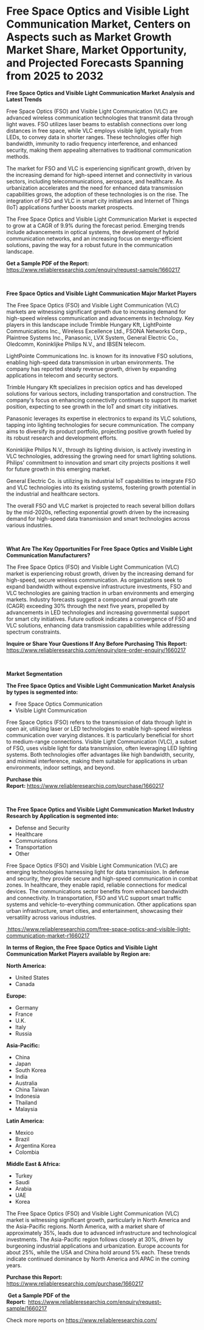 <p><h1>Free Space Optics and Visible Light Communication Market, Centers on Aspects such as Market Growth Market Share, Market Opportunity, and Projected Forecasts Spanning from 2025 to 2032</h1></p><p><strong>Free Space Optics and Visible Light Communication Market Analysis and Latest Trends</strong></p>
<p><p>Free Space Optics (FSO) and Visible Light Communication (VLC) are advanced wireless communication technologies that transmit data through light waves. FSO utilizes laser beams to establish connections over long distances in free space, while VLC employs visible light, typically from LEDs, to convey data in shorter ranges. These technologies offer high bandwidth, immunity to radio frequency interference, and enhanced security, making them appealing alternatives to traditional communication methods.</p><p>The market for FSO and VLC is experiencing significant growth, driven by the increasing demand for high-speed internet and connectivity in various sectors, including telecommunications, aerospace, and healthcare. As urbanization accelerates and the need for enhanced data transmission capabilities grows, the adoption of these technologies is on the rise. The integration of FSO and VLC in smart city initiatives and Internet of Things (IoT) applications further boosts market prospects.</p><p>The Free Space Optics and Visible Light Communication Market is expected to grow at a CAGR of 9.9% during the forecast period. Emerging trends include advancements in optical systems, the development of hybrid communication networks, and an increasing focus on energy-efficient solutions, paving the way for a robust future in the communication landscape.</p></p>
<p><strong>Get a Sample PDF of the Report:&nbsp;</strong> <a href="https://www.reliableresearchiq.com/enquiry/request-sample/1660217?utm_campaign=1129&utm_medium=2&utm_source=Github&utm_content=ia&utm_term=17012025&utm_id=free-space-optics-and-visible-light-communication">https://www.reliableresearchiq.com/enquiry/request-sample/1660217</a></p>
<p>&nbsp;</p>
<p><strong>Free Space Optics and Visible Light Communication Major Market Players</strong></p>
<p><p>The Free Space Optics (FSO) and Visible Light Communication (VLC) markets are witnessing significant growth due to increasing demand for high-speed wireless communication and advancements in technology. Key players in this landscape include Trimble Hungary Kft, LightPointe Communications Inc., Wireless Excellence Ltd., FSONA Networks Corp., Plaintree Systems Inc., Panasonic, LVX System, General Electric Co., Oledcomm, Koninklijke Philips N.V., and IBSEN telecom.</p><p>LightPointe Communications Inc. is known for its innovative FSO solutions, enabling high-speed data transmission in urban environments. The company has reported steady revenue growth, driven by expanding applications in telecom and security sectors.</p><p>Trimble Hungary Kft specializes in precision optics and has developed solutions for various sectors, including transportation and construction. The company's focus on enhancing connectivity continues to support its market position, expecting to see growth in the IoT and smart city initiatives.</p><p>Panasonic leverages its expertise in electronics to expand its VLC solutions, tapping into lighting technologies for secure communication. The company aims to diversify its product portfolio, projecting positive growth fueled by its robust research and development efforts.</p><p>Koninklijke Philips N.V., through its lighting division, is actively investing in VLC technologies, addressing the growing need for smart lighting solutions. Philips' commitment to innovation and smart city projects positions it well for future growth in this emerging market.</p><p>General Electric Co. is utilizing its industrial IoT capabilities to integrate FSO and VLC technologies into its existing systems, fostering growth potential in the industrial and healthcare sectors.</p><p>The overall FSO and VLC market is projected to reach several billion dollars by the mid-2020s, reflecting exponential growth driven by the increasing demand for high-speed data transmission and smart technologies across various industries.</p></p>
<p>&nbsp;</p>
<p><strong>What Are The Key Opportunities For Free Space Optics and Visible Light Communication Manufacturers?</strong></p>
<p><p>The Free Space Optics (FSO) and Visible Light Communication (VLC) market is experiencing robust growth, driven by the increasing demand for high-speed, secure wireless communication. As organizations seek to expand bandwidth without expensive infrastructure investments, FSO and VLC technologies are gaining traction in urban environments and emerging markets. Industry forecasts suggest a compound annual growth rate (CAGR) exceeding 30% through the next five years, propelled by advancements in LED technologies and increasing governmental support for smart city initiatives. Future outlook indicates a convergence of FSO and VLC solutions, enhancing data transmission capabilities while addressing spectrum constraints.</p></p>
<p><strong>Inquire or Share Your Questions If Any Before Purchasing This Report:</strong> <a href="https://www.reliableresearchiq.com/enquiry/pre-order-enquiry/1660217?utm_campaign=1129&utm_medium=2&utm_source=Github&utm_content=ia&utm_term=17012025&utm_id=free-space-optics-and-visible-light-communication">https://www.reliableresearchiq.com/enquiry/pre-order-enquiry/1660217</a></p>
<p>&nbsp;</p>
<p><strong>Market Segmentation</strong></p>
<p><strong>The Free Space Optics and Visible Light Communication Market Analysis by types is segmented into:</strong></p>
<p><ul><li>Free Space Optics Communication</li><li>Visible Light Communication</li></ul></p>
<p><p>Free Space Optics (FSO) refers to the transmission of data through light in open air, utilizing laser or LED technologies to enable high-speed wireless communication over varying distances. It is particularly beneficial for short to medium-range connections. Visible Light Communication (VLC), a subset of FSO, uses visible light for data transmission, often leveraging LED lighting systems. Both technologies offer advantages like high bandwidth, security, and minimal interference, making them suitable for applications in urban environments, indoor settings, and beyond.</p></p>
<p><strong>Purchase this Report:&nbsp;</strong><a href="https://www.reliableresearchiq.com/purchase/1660217?utm_campaign=1129&utm_medium=2&utm_source=Github&utm_content=ia&utm_term=17012025&utm_id=free-space-optics-and-visible-light-communication">https://www.reliableresearchiq.com/purchase/1660217</a></p>
<p>&nbsp;</p>
<p><strong>The Free Space Optics and Visible Light Communication Market Industry Research by Application is segmented into:</strong></p>
<p><ul><li>Defense and Security</li><li>Healthcare</li><li>Communications</li><li>Transportation</li><li>Other</li></ul></p>
<p><p>Free Space Optics (FSO) and Visible Light Communication (VLC) are emerging technologies harnessing light for data transmission. In defense and security, they provide secure and high-speed communication in combat zones. In healthcare, they enable rapid, reliable connections for medical devices. The communications sector benefits from enhanced bandwidth and connectivity. In transportation, FSO and VLC support smart traffic systems and vehicle-to-everything communication. Other applications span urban infrastructure, smart cities, and entertainment, showcasing their versatility across various industries.</p></p>
<p><a href="https://www.reliableresearchiq.com/free-space-optics-and-visible-light-communication-market-r1660217?utm_campaign=1129&utm_medium=2&utm_source=Github&utm_content=ia&utm_term=17012025&utm_id=free-space-optics-and-visible-light-communication">&nbsp;https://www.reliableresearchiq.com/free-space-optics-and-visible-light-communication-market-r1660217</a></p>
<p><strong>In terms of Region, the Free Space Optics and Visible Light Communication Market Players available by Region are:</strong></p>
<p>
    <p> <strong> North America: </strong>
        <ul>
            <li>United States</li>
            <li>Canada</li>
        </ul>
        </p> 
    <p> <strong> Europe: </strong>
        <ul>
            <li>Germany</li>
            <li>France</li>
            <li>U.K.</li>
            <li>Italy</li>
            <li>Russia</li>
        </ul>
        </p> 
    <p> <strong> Asia-Pacific: </strong>
        <ul>
            <li>China</li>
            <li>Japan</li>
            <li>South Korea</li>
            <li>India</li>
            <li>Australia</li>
            <li>China Taiwan</li>
            <li>Indonesia</li>
            <li>Thailand</li>
            <li>Malaysia</li>
        </ul>
        </p> 
    <p> <strong> Latin America: </strong>
        <ul>
            <li>Mexico</li>
            <li>Brazil</li>
            <li>Argentina Korea</li>
            <li>Colombia</li>
        </ul>
        </p> 
    <p> <strong> Middle East & Africa: </strong>
        <ul>
            <li>Turkey</li>
            <li>Saudi</li>
            <li>Arabia</li>
            <li>UAE</li>
            <li>Korea</li>
        </ul>
    </p>
    </p>
<p><p>The Free Space Optics (FSO) and Visible Light Communication (VLC) market is witnessing significant growth, particularly in North America and the Asia-Pacific regions. North America, with a market share of approximately 35%, leads due to advanced infrastructure and technological investments. The Asia-Pacific region follows closely at 30%, driven by burgeoning industrial applications and urbanization. Europe accounts for about 25%, while the USA and China hold around 5% each. These trends indicate continued dominance by North America and APAC in the coming years.</p></p>
<p><strong>Purchase this Report: </strong><a href="https://www.reliableresearchiq.com/purchase/1660217?utm_campaign=1129&utm_medium=2&utm_source=Github&utm_content=ia&utm_term=17012025&utm_id=free-space-optics-and-visible-light-communication">https://www.reliableresearchiq.com/purchase/1660217</a></p>
<p>&nbsp;<strong>Get a Sample PDF of the Report:&nbsp;&nbsp;</strong><a href="https://www.reliableresearchiq.com/enquiry/request-sample/1660217?utm_campaign=1129&utm_medium=2&utm_source=Github&utm_content=ia&utm_term=17012025&utm_id=free-space-optics-and-visible-light-communication">https://www.reliableresearchiq.com/enquiry/request-sample/1660217</a></p>
<p><strong></strong></p>
<p>Check more reports on <a href="https://www.reliableresearchiq.com/?utm_campaign=1129&utm_medium=2&utm_source=Github&utm_content=ia&utm_term=17012025&utm_id=free-space-optics-and-visible-light-communication">https://www.reliableresearchiq.com/</a></p>